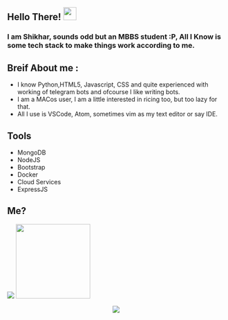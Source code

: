 ## Hello There!  <img src="https://raw.githubusercontent.com/MartinHeinz/MartinHeinz/master/wave.gif" width="30px">

### I am Shikhar, sounds odd but an MBBS student :P, All I Know is some tech stack to make things work according to me.

## Breif About me :
- I know Python,HTML5, Javascript, CSS and quite experienced with working of telegram bots and ofcourse I like writing bots.
- I am a MACos user, I am a little interested in ricing too, but too lazy for that.
- All I use is VSCode, Atom, sometimes vim as my text editor or say IDE.
## Tools
- MongoDB
- NodeJS
- Bootstrap
- Docker
- Cloud Services
- ExpressJS

## Me?

<p>
  <img src="https://github-readme-stats.vercel.app/api?username=NotReallyShikhar&show_icons=true&count_private=true&hide=stars&hide_border=True&include_all_commits=true&theme=dracula"/>
  <a href="https://github.com/TeamYukki/YukkiMusicBot"><img src="https://github-readme-stats.vercel.app/api/pin/?username=notreallyshikhar&repo=yukkimusicbot&theme=dracula" height="172"/></a>
  
</p>  
<p align = "center">
  <a href="https://open.spotify.com/user/o23dqorxrtubizydft2r2g0w0"><img src="https://spotify-ecfdkhmsv-notreallyshikhar.vercel.app/api/spotify"/></a>
</p>
